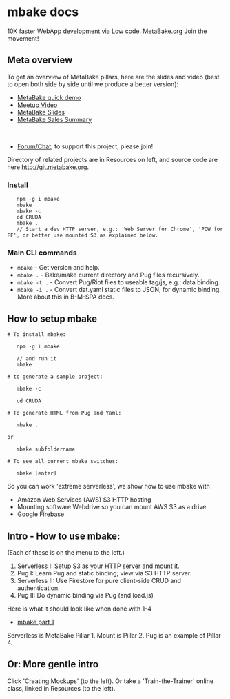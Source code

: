 # mbake docs

10X faster WebApp development via
Low code.
MetaBake.org
Join the movement!

## Meta overview

To get an overview of MetaBake pillars, here are the slides and video (best to open both side by side until we produce a better version):

- [MetaBake quick demo](https://youtu.be/WyCdSFTUIvM)
- [Meetup Video](https://vimeo.com/280212026)
- [MetaBake Slides](http://prez.metabake.org/p)
- [MetaBake Sales Summary](https://www.youtube.com/watch?v=OK-cJNSkQII)

&nbsp;
- <a href='http://chat.metabake.org' target='_blank'>Forum/Chat</a>, to support this project, please join!


Directory of related projects are in Resources on left, and source code are here <http://git.metabake.org>.

### Install

```
   npm -g i mbake
   mbake
   mbake -c
   cd CRUDA
   mbake .
   // Start a dev HTTP server, e.g.: 'Web Server for Chrome', 'POW for FF', or better use mounted S3 as explained below.
```

### Main CLI commands

* `mbake` - Get version and help.
* `mbake .` - Bake/make current directory and Pug files recursively.
* `mbake -t .` - Convert Pug/Riot files to useable tag/js, e.g.: data binding.
* `mbake -i .` - Convert dat.yaml static files to JSON, for dynamic binding. More about this in B-M-SPA docs.

## How to setup mbake

```
# To install mbake:

   npm -g i mbake

   // and run it
   mbake

# to generate a sample project:

   mbake -c

   cd CRUDA

# To generate HTML from Pug and Yaml:

   mbake .

or

   mbake subfoldername

# To see all current mbake switches:

   mbake [enter]
```
So you can work 'extreme serverless', we show how to use mbake with
- Amazon Web Services (AWS) S3 HTTP hosting
- Mounting software Webdrive so you can mount AWS S3 as a drive
- Google Firebase

## Intro - How to use mbake:

(Each of these is on the menu to the left.)

1. Serverless I: Setup S3 as your HTTP server and mount it.
2. Pug I: Learn Pug and static binding; view via S3 HTTP server.
3. Serverless II: Use Firestore for pure client-side CRUD and authentication.
4. Pug II: Do dynamic binding via Pug (and load.js)

Here is what it should look like when done with 1-4
- [mbake part 1](https://youtu.be/-KkPfAnEXyk)


Serverless is MetaBake Pillar 1.
Mount is Pillar 2.
Pug is an example of Pillar 4.


## Or: More gentle intro

Click 'Creating Mockups' (to the left). Or take a 'Train-the-Trainer' online class, linked in Resources (to the left).


